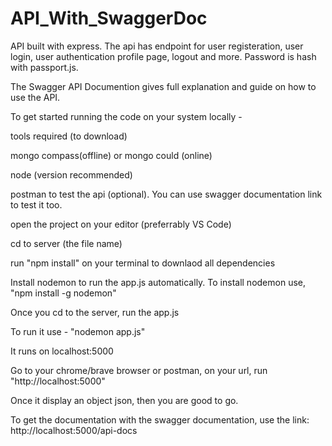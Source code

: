 # API_With_SwaggerDoc
API built with express. The api has endpoint for user registeration, user login, user authentication profile page, logout and more.
Password is hash with passport.js.

The Swagger API Documention gives full explanation and guide on how to use the API.

To get started running the code on your system locally -

tools required (to download)

mongo compass(offline) or mongo could (online)

node (version recommended)

postman to test the api (optional). You can use swagger documentation link to test it too.

open the project on your editor (preferrably VS Code)

cd to server (the file name)

run "npm  install" on your terminal to downlaod all dependencies 

Install nodemon to run the app.js automatically. To install nodemon use, "npm install -g nodemon"

Once you cd to the server, run the app.js

To run it use - "nodemon app.js"

It runs on localhost:5000

Go to your chrome/brave browser or postman, on your url, run "http://localhost:5000"

Once it display an object json, then you are good to go.

To get the documentation with the swagger documentation, use the link:
http://localhost:5000/api-docs
